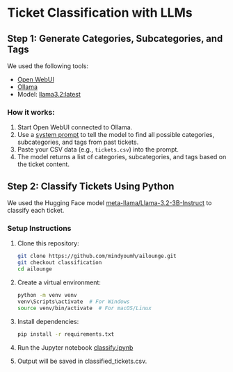 # Ticket Classification with LLMs

## Step 1: Generate Categories, Subcategories, and Tags

We used the following tools:

-   [Open WebUI](https://github.com/open-webui/open-webui)
-   [Ollama](https://ollama.com/)
-   Model: [llama3.2:latest](https://ollama.com/library/llama3.2:latest)

### How it works:

1. Start Open WebUI connected to Ollama.
2. Use a [system prompt](system_prompt.txt) to tell the model to find all possible categories, subcategories, and tags from past tickets.
3. Paste your CSV data (e.g., `tickets.csv`) into the prompt.
4. The model returns a list of categories, subcategories, and tags based on the ticket content.

## Step 2: Classify Tickets Using Python

We used the Hugging Face model [meta-llama/Llama-3.2-3B-Instruct](https://huggingface.co/meta-llama/Llama-3.2-3B-Instruct) to classify each ticket.

### Setup Instructions

1. Clone this repository:
    ```bash
    git clone https://github.com/mindyoumh/ailounge.git
    git checkout classification
    cd ailounge
    ```
2. Create a virtual environment:

    ```bash
    python -m venv venv
    venv\Scripts\activate  # For Windows
    source venv/bin/activate  # For macOS/Linux

    ```

3. Install dependencies:
    ```bash
    pip install -r requirements.txt
    ```
4. Run the Jupyter notebook [classify.ipynb](classify.ipynb)
5. Output will be saved in classified_tickets.csv.
